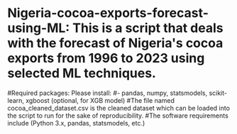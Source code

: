 # Nigeria-cocoa-exports-forecast-using-ML: This is a script that deals with the forecast of Nigeria's cocoa exports from 1996 to 2023 using selected ML techniques. 
#Required packages: Please install: #- pandas, numpy, statsmodels, scikit-learn, xgboost (optional, for XGB model)
#The file named cocoa_cleaned_dataset.csv is the cleaned dataset which can be loaded into the script to run for the sake of reproducibility. 
#The software requirements include (Python 3.x, pandas, statsmodels, etc.)
